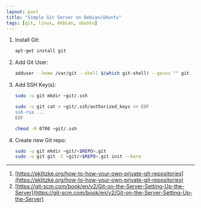 ```yaml
---
layout: post
title: "Simple Git Server on Debian/Ubuntu"
tags: [git, linux, debian, ubuntu]
---
```


1. Install Git:
   ```bash
   apt-get install git
   ```
2. Add Git User:
   ```bash
   adduser --home /var/git --shell $(which git-shell) --gecos "" git
   ```
3. Add SSH Key(s):
   ```bash
   sudo -u git mkdir ~git/.ssh
   
   sudo -u git cat > ~git/.ssh/authorized_keys << EOF
   ssh-rsa ...
   EOF

   chmod -R 0700 ~git/.ssh
   ```
4. Create new Git repo:
   ```bash
   sudo -u git mkdir ~git/<$REPO>.git
   sudo -u git git -C ~git/<$REPO>.git init --bare
   ```

---
1. [https://eklitzke.org/how-to-how-your-own-private-git-repositories](https://eklitzke.org/how-to-how-your-own-private-git-repositories)
2. [https://git-scm.com/book/en/v2/Git-on-the-Server-Setting-Up-the-Server](https://git-scm.com/book/en/v2/Git-on-the-Server-Setting-Up-the-Server)

